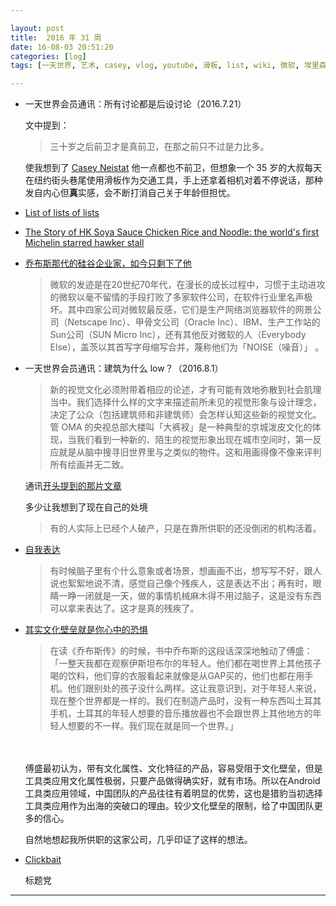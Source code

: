 ```yaml
---

layout: post
title:  2016 年 31 周
date: 16-08-03 20:51:20
categories: [log]
tags: [一天世界, 艺术, casey, vlog, youtube, 滑板, list, wiki, 微软, 埃里森, 建筑, 张立宪, 表达, 写作, 乔布斯, 文化, 工具, 产品, 壁垒]

---
```


- 一天世界会员通讯：所有讨论都是后设讨论（2016.7.21）

	文中提到：

	> 三十岁之后前卫才是真前卫，在那之前只不过是力比多。

	使我想到了 [Casey Neistat](https://en.wikipedia.org/wiki/Casey_Neistat) 他一点都也不前卫，但想象一个 35 岁的大叔每天在纽约街头巷尾使用滑板作为交通工具，手上还拿着相机对着不停说话，那种发自内心但**真**实感，会不断打消自己关于年龄但担忧。

- [List of lists of lists](https://en.wikipedia.org/wiki/List_of_lists_of_lists)

- [The Story of HK Soya Sauce Chicken Rice and Noodle: the world's first Michelin starred hawker stall](https://www.youtube.com/watch?v=_1dBTqm90A4)

- [乔布斯那代的硅谷企业家，如今只剩下了他](https://dailyio.me/493.html)

	> 微软的发迹是在20世纪70年代，在漫长的成长过程中，习惯于主动进攻的微软以毫不留情的手段打败了多家软件公司，在软件行业里名声极坏。其中四家公司对微软最反感，它们是生产网络浏览器软件的网景公司（Netscape Inc）、甲骨文公司（Oracle Inc）、IBM、生产工作站的Sun公司（SUN Micro Inc），还有其他反对微软的人（Everybody Else），盖茨以其首写字母缩写合并，蔑称他们为「NOISE（噪音）」 。

- 一天世界会员通讯：建筑为什么 low？（2016.8.1）

	> 新的视觉文化必须附带着相应的论述，才有可能有效地弥散到社会肌理当中。我们选择什么样的文字来描述前所未见的视觉形象与设计理念，决定了公众（包括建筑师和非建筑师）会怎样认知这些新的视觉文化。管 OMA 的央视总部大楼叫「大裤衩」是一种典型的京城泼皮文化的体现，当我们看到一种新的、陌生的视觉形象出现在城市空间时，第一反应就是从脑中搜寻旧世界里与之类似的物件。这和用画得像不像来评判所有绘画并无二致。

	通讯[开头提到的那片文章](http://mp.weixin.qq.com/s?__biz=MjM5MjE5ODA4MA==&mid=2651618406&idx=1&sn=03c7b613c16e43488e53052c256c9e79&scene=0#wechat_redirect)

	多少让我想到了现在自己的处境

	> 有的人实际上已经个人破产，只是在靠所供职的还没倒闭的机构活着。

- [自我表达](http://www.jingluhuang.com/blog/2015/10/2)

	> 有时候脑子里有个什么意象或者场景，想画画不出，想写写不好，跟人说也絮絮地说不清，感觉自己像个残疾人，这是表达不出；再有时，眼睛一睁一闭就是一天，做的事情机械麻木得不用过脑子，这是没有东西可以拿来表达了。这才是真的残疾了。

- [其实文化壁垒就是你心中的恐惧](http://mp.weixin.qq.com/s?__biz=MzI1ODIyMjAwMA%3D%3D&idx=1&mid=2247483821&sn=4e630b1068ec67edfc737fc2ae499dd2)

	> 在读《乔布斯传》的时候，书中乔布斯的这段话深深地触动了傅盛：「一整天我都在观察伊斯坦布尔的年轻人。他们都在喝世界上其他孩子喝的饮料，他们穿的衣服看起来就像是从GAP买的，他们也都在用手机。他们跟别处的孩子没什么两样。这让我意识到，对于年轻人来说，现在整个世界都是一样的。我们在制造产品时，没有一种东西叫土耳其手机，土耳其的年轻人想要的音乐播放器也不会跟世界上其他地方的年轻人想要的不一样。我们现在就是同一个世界。」
	<br>
	<br>
	傅盛最初认为，带有文化属性、文化特征的产品，容易受阻于文化壁垒，但是工具类应用文化属性极弱，只要产品做得确实好，就有市场。所以在Android工具类应用领域，中国团队的产品往往有着明显的优势，这也是猎豹当初选择工具类应用作为出海的突破口的理由。较少文化壁垒的限制，给了中国团队更多的信心。

	自然地想起我所供职的这家公司，几乎印证了这样的想法。

- [Clickbait](https://en.wikipedia.org/wiki/Clickbait)

	标题党

---
